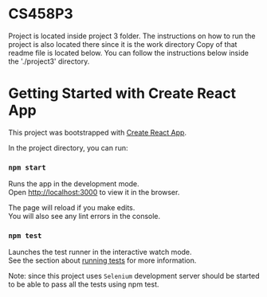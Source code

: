 # CS458P3
Project is located inside project 3 folder. The instructions on how to run the project is also located there since it is the work directory
Copy of that readme file is located below. You can follow the instructions below inside the './project3' directory.

# Getting Started with Create React App

This project was bootstrapped with [Create React App](https://github.com/facebook/create-react-app).

In the project directory, you can run:

### `npm start`

Runs the app in the development mode.\
Open [http://localhost:3000](http://localhost:3000) to view it in the browser.

The page will reload if you make edits.\
You will also see any lint errors in the console.

### `npm test`

Launches the test runner in the interactive watch mode.\
See the section about [running tests](https://facebook.github.io/create-react-app/docs/running-tests) for more information.

Note: since this project uses `Selenium` development server should be started to be able to pass all the tests using npm test. 

